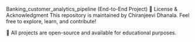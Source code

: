 Banking_customer_analytics_pipeline (End-to-End Project)
📜 License & Acknowledgment
This repository is maintained by Chiranjeevi Dhanala.
Feel free to explore, learn, and contribute!

📌 All projects are open-source and available for educational purposes.
